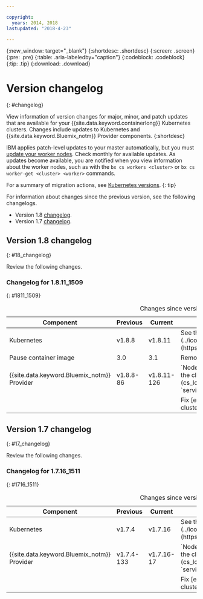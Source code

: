 ```yaml
---

copyright:
  years: 2014, 2018
lastupdated: "2018-4-23"

---
```


{:new_window: target="_blank"}
{:shortdesc: .shortdesc}
{:screen: .screen}
{:pre: .pre}
{:table: .aria-labeledby="caption"}
{:codeblock: .codeblock}
{:tip: .tip}
{:download: .download}



# Version changelog
{: #changelog}

View information of version changes for major, minor, and patch updates that are available for your {{site.data.keyword.containerlong}} Kubernetes clusters. Changes include updates to Kubernetes and {{site.data.keyword.Bluemix_notm}} Provider components.
{:shortdesc}

IBM applies patch-level updates to your master automatically, but you must [update your worker nodes](cs_cluster_update.html#worker_node). Check monthly for available updates. As updates become available, you are notified when you view information about the worker nodes, such as with the `bx cs workers <cluster>` or `bx cs worker-get <cluster> <worker>` commands.

For a summary of migration actions, see [Kubernetes versions](cs_versions.html).
{: tip}

For information about changes since the previous version, see the following changelogs.
-  Version 1.8 [changelog](#18_changelog).
-  Version 1.7 [changelog](#17_changelog).


## Version 1.8 changelog
{: #18_changelog}

Review the following changes.

### Changelog for 1.8.11_1509
{: #1811_1509}

<table summary="Changes since version 1.8.8_1507">
<caption>Changes since version 1.8.8_1507</caption>
<thead>
<tr>
<th>Component</th>
<th>Previous</th>
<th>Current</th>
<th>Description</th>
</tr>
</thead>
<tbody>
<tr>
<td>Kubernetes</td>
<td>v1.8.8</td>
<td>v1.8.11	</td>
<td>See the [Kubernetes release notes![External link icon](../icons/launch-glyph.svg "External link icon")](https://github.com/kubernetes/kubernetes/releases/tag/v1.8.11).</td>
</tr>
<tr>
<td>Pause container image</td>
<td>3.0</td>
<td>3.1</td>
<td>Removes inherited orphaned zombie processes.</td>
</tr>
<tr>
<td>{{site.data.keyword.Bluemix_notm}} Provider</td>
<td>v1.8.8-86</td>
<td>v1.8.11-126</td>
<td>`NodePort` and `LoadBalancer` services now support [preserving the client source IP](cs_loadbalancer.html#node_affinity_tolerations) by setting `service.spec.externalTrafficPolicy` to `Local`.</td>
</tr>
<tr>
<td></td>
<td></td>
<td></td>
<td>Fix [edge node](cs_edge.html#edge) toleration setup for older clusters.</td>
</tr>
</tbody>
</table>

## Version 1.7 changelog
{: #17_changelog}

Review the following changes.

### Changelog for 1.7.16_1511
{: #1716_1511}

<table summary="Changes since version 1.7.4_1509">
<caption>Changes since version 1.7.4_1509</caption>
<thead>
<tr>
<th>Component</th>
<th>Previous</th>
<th>Current</th>
<th>Description</th>
</tr>
</thead>
<tbody>
<tr>
<td>Kubernetes</td>
<td>v1.7.4</td>
<td>v1.7.16	</td>
<td>See the [Kubernetes release notes![External link icon](../icons/launch-glyph.svg "External link icon")](https://github.com/kubernetes/kubernetes/releases/tag/v1.7.16).</td>
</tr>
<td>{{site.data.keyword.Bluemix_notm}} Provider</td>
<td>v1.7.4-133</td>
<td>v1.7.16-17</td>
<td>`NodePort` and `LoadBalancer` services now support [preserving the client source IP](cs_loadbalancer.html#node_affinity_tolerations) by setting `service.spec.externalTrafficPolicy` to `Local`.</td>
</tr>
<tr>
<td></td>
<td></td>
<td></td>
<td>Fix [edge node](cs_edge.html#edge) toleration setup for older clusters.</td>
</tr>
</tbody>
</table>

